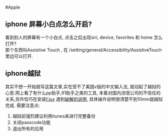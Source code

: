 #Apple
## iphone 屏幕小白点怎么开启?
看到别人的屏幕有一个小白点, 点击之后出现siri, device, favorites 和 home 怎么打开?   
那个东西叫Assistive Touch , 在 /setting/general/Accessibility/AssistiveTouch 里边可以打开.
## iphone越狱

其实不想一开始就写这篇文章,实在受不了美国v版的中文输入法, 就动起了越狱的心思.网上看了有什么pp助手,91助手之类的工具, 本着对国内流氓公司的不信任的关系,另外恰巧在安装[f.lux](http://justgetflux.com/) 遇到[破解的说明](http://evasi0n.com/), 具体操作说明很清楚不到10min就越狱完成. 需要注意点:  

1. 越狱前强烈建议利用itunes来进行完整备份
2. 关闭passcode功能
3. 退出所有的应用

